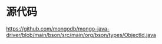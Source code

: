 # 源代码
https://github.com/mongodb/mongo-java-driver/blob/main/bson/src/main/org/bson/types/ObjectId.java